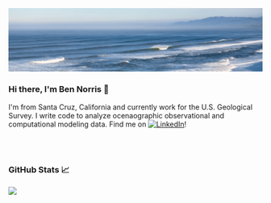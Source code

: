 ![Header](https://github.com/bknorris/bknorris/blob/master/NorthWestOffshore.PNG "Header")

### Hi there, I'm Ben Norris 👋

I'm from Santa Cruz, California and currently work for the U.S. Geological Survey. I write code to analyze ocenaographic observational and computational modeling data. Find me on [![LinkedIn][1.2]][1]!



<br><br>
### GitHub Stats &#x1f4c8;
<a href="https://github.com/bknorris/bknorris">
  <img align="center" src="https://github-readme-stats.vercel.app/api/top-langs/?username=bknorris&hide=java,html,tex&title_color=537493&text_color=c9cacc&icon_color=2bbc8a&bg_color=1d1f21&langs_count=5" />
</a>

<!-- Icons -->

[1.2]: https://raw.githubusercontent.com/MartinHeinz/MartinHeinz/master/linkedin-3-16.png (LinkedIn icon without padding)

<!-- Links to your social media accounts -->

[1]: https://www.linkedin.com/in/benjamin-k-norris/

